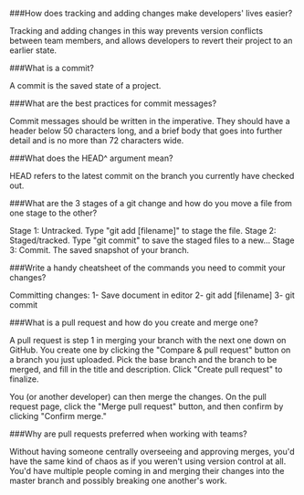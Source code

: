 ###How does tracking and adding changes make developers' lives easier?

Tracking and adding changes in this way prevents version conflicts between team members, and allows developers to revert their project to an earlier state.

###What is a commit?

A commit is the saved state of a project.

###What are the best practices for commit messages?

Commit messages should be written in the imperative. They should have a header below 50 characters long, and a brief body that goes into further detail and is no more than 72 characters wide.

###What does the HEAD^ argument mean?

HEAD refers to the latest commit on the branch you currently have checked out.

###What are the 3 stages of a git change and how do you move a file from one stage to the other?

Stage 1: Untracked. Type "git add [filename]" to stage the file.
Stage 2: Staged/tracked. Type "git commit" to save the staged files to a new...
Stage 3: Commit. The saved snapshot of your branch.

###Write a handy cheatsheet of the commands you need to commit your changes?

Committing changes:
1- Save document in editor
2- git add [filename]
3- git commit

###What is a pull request and how do you create and merge one?

A pull request is step 1 in merging your branch with the next one down on GitHub. You create one by clicking the "Compare & pull request" button on a branch you just uploaded. Pick the base branch and the branch to be merged, and fill in the title and description. Click "Create pull request" to finalize.

You (or another developer) can then merge the changes. On the pull request page, click the "Merge pull request" button, and then confirm by clicking "Confirm merge."

###Why are pull requests preferred when working with teams?

Without having someone centrally overseeing and approving merges, you'd have the same kind of chaos as if you weren't using version control at all. You'd have multiple people coming in and merging their changes into the master branch and possibly breaking one another's work.
